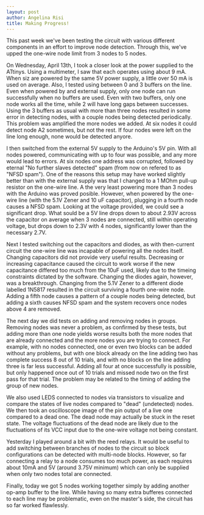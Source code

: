 ```yaml
---
layout: post
author: Angelina Risi
title: Making Progress!
---
```


This past week we've been testing the circuit with various different components in an effort to improve node detection. 
Through this, we've upped the one-wire node limit from 3 nodes to 5 nodes.

On Wednesday, April 13th, I took a closer look at the power supplied to the ATtinys. Using a multimeter, I saw that each operates using about 9 mA. When siz are powered by the same 5V power supply, a little over 50 mA is used on average.
Also, I tested using between 0 and 3 buffers on the line. Even when powered by and external supply, only one node can run successfully when no buffers are used. Even with two buffers, only one node works all the time, while 2 will have long gaps between successes. 
Using the 3 buffers as usual with more than three nodes resulted in some error in detecting nodes, with a couple nodes being detected periodically. 
This problem was amplified the more nodes we added. At six nodes it could detect node A2 sometimes, but not the rest. If four nodes were left on the line long enough, none would be detected anyore.

I then switched from the external 5V supply to the Arduino's 5V pin. With all nodes powered, communicating with up to four was possible, and any more would lead to errors. At six nodes one address was corrupted, followed by eternal "No further slaves detected" spam (from now on refered to as "NFSD spam").
One of the reasons this setup may have worked slightly better than with the external supply was that I changed to a 1 MOhm pull-up resistor on the one-wire line. A the very least powering more than 3 nodes with the Arduino was proved posible. 
However, when powered by the one-wire line (with the 5.1V Zener and 10 uF capacitor), plugging in a fourth node causes a NFSD spam. Looking at the voltage provided, we could see a significant drop. 
What sould be a 5V line drops down to about 2.93V across the capacitor on average when 3 nodes are connected, still within operating voltage, but drops down to 2.3V with 4 nodes, significantly lower than the necessary 2.7V.

Next I tested switching out the capacitors and diodes, as with then-current circuit the one-wire line was incapable of powering all the nodes itself.
Changing capacitors did not provide very useful results. Decreasing or increasing capacitance caused the circuit to work worse if the new capacitance differed too much from the 10uF used, likely due to the timeing constraints dictated by the software.
Changing the diodes again, however, was a breakthrough. Changing from the 5.1V Zener to a different diode labelled 1N5817 resulted in the circuit surviving a fourth one-wire node.
Adding a fifth node causes a pattern of a couple nodes being detected, but adding a sixth causes NFSD spam and the system recovers once nodes above 4 are removed. 

The next day we did tests on adding and removing nodes in groups. Removing nodes was never a problem, as confirmed by these tests, but adding more than one node yields worse results both the more nodes that are already connected and the more nodes you are trying to connect.
For example, with no nodes connected, one or even two blocks can be added without any problems, but with one block already on the line adding two has complete success 8 out of 10 trials, and with no blocks on the line adding three is far less successful. Adding all four at once successfully is possible, but only happened once out of 10 trials and missed node two on the first pass for that trial. 
The problem may be related to the timing of adding the group of new nodes.

We also used LEDS connected to nodes via transistors to visualize and compare the states of live nodes compared to "dead" (undetected) nodes. We then took an oscilloscope image of the pin output of a live one compared to a dead one. The dead node may actually be stuck in the reset state. The voltage fluctuations of the dead node are likely due to the fluctuations of its VCC input due to the one-wire voltage not being constant.

Yesterday I played around a bit with the reed relays. It would be useful to add switching between branches of nodes to the circuit so block configurations can be detected with multi-node blocks. However, so far connecting a relay to a node consumes too much power, as each requires about 10mA and 5V (around 3.75V minimum) which can only be supplied when only two nodes total are connected.

Finally, today we got 5 nodes working together simply by adding another op-amp buffer to the line. While having so many extra bufferes connected to each line may be problematic, even on the master's side, the circuit has so far worked flawlessly.
